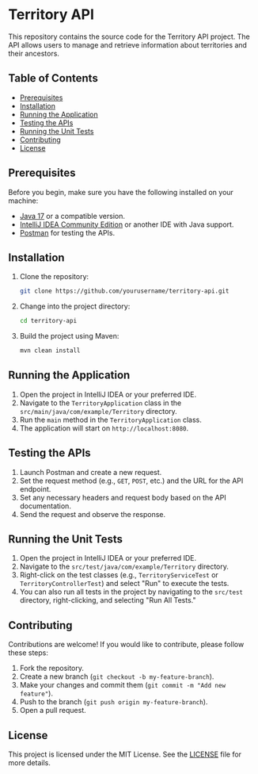 # Territory API

This repository contains the source code for the Territory API project. The API allows users to manage and retrieve information about territories and their ancestors.

## Table of Contents

- [Prerequisites](#prerequisites)
- [Installation](#installation)
- [Running the Application](#running-the-application)
- [Testing the APIs](#testing-the-apis)
- [Running the Unit Tests](#running-the-unit-tests)
- [Contributing](#contributing)
- [License](#license)

## Prerequisites

Before you begin, make sure you have the following installed on your machine:

- [Java 17](https://www.oracle.com/java/technologies/javase/jdk17-archive-downloads.html) or a compatible version.
- [IntelliJ IDEA Community Edition](https://www.jetbrains.com/idea/) or another IDE with Java support.
- [Postman](https://www.postman.com/) for testing the APIs.

## Installation

1. Clone the repository:

    ```bash
    git clone https://github.com/yourusername/territory-api.git
    ```

2. Change into the project directory:

    ```bash
    cd territory-api
    ```

3. Build the project using Maven:

    ```bash
    mvn clean install
    ```

## Running the Application

1. Open the project in IntelliJ IDEA or your preferred IDE.
2. Navigate to the `TerritoryApplication` class in the `src/main/java/com/example/Territory` directory.
3. Run the `main` method in the `TerritoryApplication` class.
4. The application will start on `http://localhost:8080`.

## Testing the APIs

1. Launch Postman and create a new request.
2. Set the request method (e.g., `GET`, `POST`, etc.) and the URL for the API endpoint.
3. Set any necessary headers and request body based on the API documentation.
4. Send the request and observe the response.

## Running the Unit Tests

1. Open the project in IntelliJ IDEA or your preferred IDE.
2. Navigate to the `src/test/java/com/example/Territory` directory.
3. Right-click on the test classes (e.g., `TerritoryServiceTest` or `TerritoryControllerTest`) and select "Run" to execute the tests.
4. You can also run all tests in the project by navigating to the `src/test` directory, right-clicking, and selecting "Run All Tests."

## Contributing

Contributions are welcome! If you would like to contribute, please follow these steps:

1. Fork the repository.
2. Create a new branch (`git checkout -b my-feature-branch`).
3. Make your changes and commit them (`git commit -m "Add new feature"`).
4. Push to the branch (`git push origin my-feature-branch`).
5. Open a pull request.

## License

This project is licensed under the MIT License. See the [LICENSE](LICENSE) file for more details.
